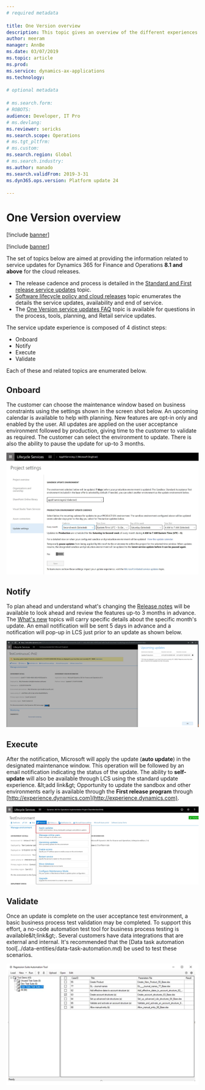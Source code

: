 ```yaml
---
# required metadata

title: One Version overview
description: This topic gives an overview of the different experiences that encompass One Version.
author: meeram
manager: AnnBe
ms.date: 03/07/2019
ms.topic: article
ms.prod: 
ms.service: dynamics-ax-applications
ms.technology: 

# optional metadata

# ms.search.form: 
# ROBOTS: 
audience: Developer, IT Pro
# ms.devlang: 
ms.reviewer: sericks
ms.search.scope: Operations
# ms.tgt_pltfrm: 
# ms.custom: 
ms.search.region: Global
# ms.search.industry: 
ms.author: manado
ms.search.validFrom: 2019-3-31 
ms.dyn365.ops.version: Platform update 24 

---
```


# One Version overview

[!include [banner](../includes/banner.md)]

[!include [banner](../includes/coming-soon.md)]

The set of topics below are aimed at providing the information related to service updates for Dynamics 365 for Finance and Operations **8.1 and above** for the cloud releases.

- The release cadence and process is detailed  in the [Standard and First release service updates](../../fin-and-ops/get-started/public-preview-releases.md) topic.
- [Software lifecycle policy and cloud releases](../migration-upgrade/versions-update-policy.md) topic enumerates the details the service updates, availability and end of service.
- The [One Version service updates FAQ](../../fin-and-ops/get-started/one-version.md) topic is available for questions in the process, tools, planning, and Retail service updates.

The service update experience is composed of 4 distinct steps: 

- Onboard
- Notify
- Execute
- Validate

Each of these and related topics are enumerated below.

## Onboard
The customer can choose the maintenance window based on business constraints using the settings shown in the screen shot below. An upcoming calendar is available to help with planning.  New features are opt-in only and enabled by the user. All updates are applied on the user acceptance environment followed by production, giving time to the customer to validate as required. The customer can select the environment to update. There is also the ability to pause the update for up-to 3 months.

 [![Queries](./media/UpdateSettings-ConfigureUpdates.JPG)](./media/UpdateSettings-ConfigureUpdates.JPG)

## Notify
To plan ahead and understand what's changing the [Release notes](https://docs.microsoft.com/en-us/business-applications-release-notes/april19/dynamics365-finance-operations/) will be available to look ahead and review the features up-to 3 months in advance.  The [What's new](https://docs.microsoft.com/en-us/dynamics365/unified-operations/fin-and-ops/get-started/whats-new-changed) topics will carry specific details about the specific month's update. An email notification will be sent 5 days in advance and a notification will pop-up in LCS just prior to an update as shown below.

[![Queries](./media/Notification-bar.PNG)](./media/Notification-bar.PNG)

## Execute
After the notification, Microsoft will apply the update (**auto update**) in the designated maintenance window. This operation will be followed by an email notification indicating the status of the update. The ability to **self-update** will also be available through LCS using the standard update experience. \&lt;add link\&gt; Opportunity to update the sandbox and other environments early is available through the **First release program** through [http://experience.dynamics.com](http://experience.dynamics.com).

[![Queries](./media/Self-Update-Execute.jpg)](./media/Self-Update-Execute.jpg)

## Validate
Once an update is complete on the user acceptance test environment, a basic business process test validation may be completed. To support this effort, a no-code automation test tool for business process testing is available\&lt;link\&gt;. Several customers have data integrations that are external and internal. It's recommended that the [Data task automation tool[../data-entities/data-task-automation.md) be used to test these scenarios.

[![Queries](./media/TestAutomation.png)](./media/TestAutomation.png)
